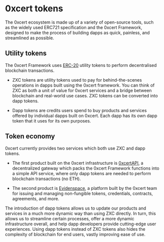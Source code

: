 # 0xcert tokens

The 0xcert ecosystem is made up of a variety of open-source tools, such as the widely used ERC721 specification and the 0xcert Framework, designed to make the process of building dapps as quick, painless, and streamlined as possible.

## Utility tokens

The 0xcert Framework uses [ERC-20](https://eips.ethereum.org/EIPS/eip-20) utility tokens to perform decentralised blockchain transactions.

* ZXC tokens are utility tokens used to pay for behind-the-scenes operations in dapps built using the 0xcert framework. You can think of ZXC as both a unit of value for 0xcert services and a bridge between blockchain and real-world use cases. ZXC tokens can be converted into dapp tokens.

* Dapp tokens are credits users spend to buy products and services offered by individual dapps built on 0xcert. Each dapp has its own dapp token that it uses for its own purposes.

## Token economy

0xcert currently provides two services which both use ZXC and dapp tokens.

* The first product built on the 0xcert infrastructure is [0xcertAPI](https://dashboard.0xcert.org), a decentralized gateway which packs the 0xcert Framework functions into a simple API service, where only dapp tokens are needed to perform blockchain transactions (no ETH). 

* The second product is [Evidenspace](https://evidenspace.com), a platform built by the 0xcert team for issuing and managing non-fungible tokens, credentials, contracts, agreements, and more.

The introduction of dapp tokens allows us to update our products and services in a much more dynamic way than using ZXC directly. In turn, this allows us to streamline certain processes, offer a more dynamic infrastructure overall, and help dapp developers provide cutting-edge user experiences. Using dapp tokens instead of ZXC tokens also hides the complexity of blockchain for end users, vastly improving ease of use.
